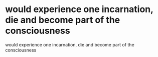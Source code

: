 # would experience one incarnation, die and become part of the consciousness

would experience one incarnation, die and become part of the consciousness